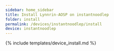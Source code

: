 ```yaml
---
sidebar: home_sidebar
title: Install Lynnrin-AOSP on instantnoodlep
folder: install
permalink: /devices/instantnoodlep/install
device: instantnoodlep
---
```

{% include templates/device_install.md %}
